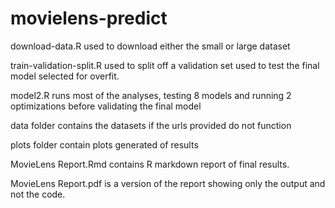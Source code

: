 # movielens-predict

download-data.R used to download either the small or large dataset

train-validation-split.R used to split off a validation set used to test the final model selected for overfit.

model2.R runs most of the analyses, testing 8 models and running 2 optimizations before validating the final model

data folder contains the datasets if the urls provided do not function

plots folder contain plots generated of results

MovieLens Report.Rmd contains R markdown report of final results.

MovieLens Report.pdf is a version of the report showing only the output and not the code.
